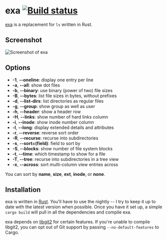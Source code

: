 # exa [![Build status](https://travis-ci.org/ogham/exa.svg)](https://travis-ci.org/ogham/exa)

[exa](http://bsago.me/exa) is a replacement for `ls` written in Rust.


## Screenshot

![Screenshot of exa](https://raw.githubusercontent.com/ogham/exa/master/screenshot.png)


## Options

- **-1**, **--oneline**: display one entry per line
- **-a**, **--all**: show dot files
- **-b**, **--binary**: use binary (power of two) file sizes
- **-B**, **--bytes**: list file sizes in bytes, without prefixes
- **-d**, **--list-dirs**: list directories as regular files
- **-g**, **--group**: show group as well as user
- **-h**, **--header**: show a header row
- **-H**, **--links**: show number of hard links column
- **-i**, **--inode**: show inode number column
- **-l**, **--long**: display extended details and attributes
- **-r**, **--reverse**: reverse sort order
- **-R**, **--recurse**: recurse into subdirectories
- **-s**, **--sort=(field)**: field to sort by
- **-S**, **--blocks**: show number of file system blocks
- **-t**, **--time**: which timestamp to show for a file
- **-T**, **--tree**: recurse into subdirectories in a tree view
- **-x**, **--across**: sort multi-column view entries across

You can sort by **name**, **size**, **ext**, **inode**, or **none**.


## Installation

exa is written in [Rust](http://www.rust-lang.org). You'll have to use the nightly -- I try to keep it up to date with the latest version when possible. Once you have it set up, a simple `cargo build` will pull in all the dependencies and compile exa.

exa depends on [libgit2](https://github.com/alexcrichton/git2-rs) for certain features. If you're unable to compile libgit2, you can opt out of Git support by passing `--no-default-features` to Cargo.
